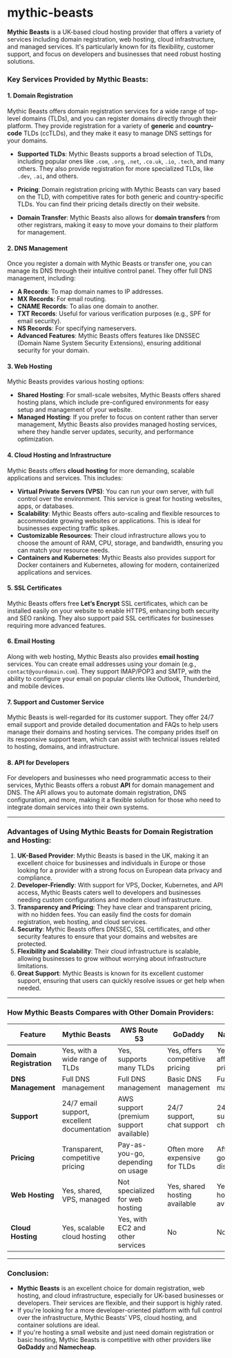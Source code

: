 # mythic-beasts

**Mythic Beasts** is a UK-based cloud hosting provider that offers a variety of services including domain registration, web hosting, cloud infrastructure, and managed services. It's particularly known for its flexibility, customer support, and focus on developers and businesses that need robust hosting solutions.

### **Key Services Provided by Mythic Beasts:**

#### 1. **Domain Registration**
Mythic Beasts offers domain registration services for a wide range of top-level domains (TLDs), and you can register domains directly through their platform. They provide registration for a variety of **generic** and **country-code** TLDs (ccTLDs), and they make it easy to manage DNS settings for your domains.

- **Supported TLDs**: Mythic Beasts supports a broad selection of TLDs, including popular ones like `.com`, `.org`, `.net`, `.co.uk`, `.io`, `.tech`, and many others. They also provide registration for more specialized TLDs, like `.dev`, `.ai`, and others.
  
- **Pricing**: Domain registration pricing with Mythic Beasts can vary based on the TLD, with competitive rates for both generic and country-specific TLDs. You can find their pricing details directly on their website.

- **Domain Transfer**: Mythic Beasts also allows for **domain transfers** from other registrars, making it easy to move your domains to their platform for management. 

#### 2. **DNS Management**
Once you register a domain with Mythic Beasts or transfer one, you can manage its DNS through their intuitive control panel. They offer full DNS management, including:
- **A Records**: To map domain names to IP addresses.
- **MX Records**: For email routing.
- **CNAME Records**: To alias one domain to another.
- **TXT Records**: Useful for various verification purposes (e.g., SPF for email security).
- **NS Records**: For specifying nameservers.
- **Advanced Features**: Mythic Beasts offers features like DNSSEC (Domain Name System Security Extensions), ensuring additional security for your domain.

#### 3. **Web Hosting**
Mythic Beasts provides various hosting options:
- **Shared Hosting**: For small-scale websites, Mythic Beasts offers shared hosting plans, which include pre-configured environments for easy setup and management of your website.
- **Managed Hosting**: If you prefer to focus on content rather than server management, Mythic Beasts also provides managed hosting services, where they handle server updates, security, and performance optimization.
  
#### 4. **Cloud Hosting and Infrastructure**
Mythic Beasts offers **cloud hosting** for more demanding, scalable applications and services. This includes:
- **Virtual Private Servers (VPS)**: You can run your own server, with full control over the environment. This service is great for hosting websites, apps, or databases.
- **Scalability**: Mythic Beasts offers auto-scaling and flexible resources to accommodate growing websites or applications. This is ideal for businesses expecting traffic spikes.
- **Customizable Resources**: Their cloud infrastructure allows you to choose the amount of RAM, CPU, storage, and bandwidth, ensuring you can match your resource needs.
- **Containers and Kubernetes**: Mythic Beasts also provides support for Docker containers and Kubernetes, allowing for modern, containerized applications and services.

#### 5. **SSL Certificates**
Mythic Beasts offers free **Let’s Encrypt** SSL certificates, which can be installed easily on your website to enable HTTPS, enhancing both security and SEO ranking. They also support paid SSL certificates for businesses requiring more advanced features.

#### 6. **Email Hosting**
Along with web hosting, Mythic Beasts also provides **email hosting** services. You can create email addresses using your domain (e.g., `contact@yourdomain.com`). They support IMAP/POP3 and SMTP, with the ability to configure your email on popular clients like Outlook, Thunderbird, and mobile devices.

#### 7. **Support and Customer Service**
Mythic Beasts is well-regarded for its customer support. They offer 24/7 email support and provide detailed documentation and FAQs to help users manage their domains and hosting services. The company prides itself on its responsive support team, which can assist with technical issues related to hosting, domains, and infrastructure.

#### 8. **API for Developers**
For developers and businesses who need programmatic access to their services, Mythic Beasts offers a robust **API** for domain management and DNS. The API allows you to automate domain registration, DNS configuration, and more, making it a flexible solution for those who need to integrate domain services into their own systems.

---

### **Advantages of Using Mythic Beasts for Domain Registration and Hosting:**

1. **UK-Based Provider**: Mythic Beasts is based in the UK, making it an excellent choice for businesses and individuals in Europe or those looking for a provider with a strong focus on European data privacy and compliance.
2. **Developer-Friendly**: With support for VPS, Docker, Kubernetes, and API access, Mythic Beasts caters well to developers and businesses needing custom configurations and modern cloud infrastructure.
3. **Transparency and Pricing**: They have clear and transparent pricing, with no hidden fees. You can easily find the costs for domain registration, web hosting, and cloud services.
4. **Security**: Mythic Beasts offers DNSSEC, SSL certificates, and other security features to ensure that your domains and websites are protected.
5. **Flexibility and Scalability**: Their cloud infrastructure is scalable, allowing businesses to grow without worrying about infrastructure limitations.
6. **Great Support**: Mythic Beasts is known for its excellent customer support, ensuring that users can quickly resolve issues or get help when needed.

---

### **How Mythic Beasts Compares with Other Domain Providers:**

| **Feature**              | **Mythic Beasts**                 | **AWS Route 53**               | **GoDaddy**                   | **Namecheap**                 |
|--------------------------|-----------------------------------|--------------------------------|-------------------------------|-------------------------------|
| **Domain Registration**  | Yes, with a wide range of TLDs    | Yes, supports many TLDs        | Yes, offers competitive pricing| Yes, offers affordable pricing|
| **DNS Management**       | Full DNS management               | Full DNS management            | Basic DNS management          | Full DNS management           |
| **Support**              | 24/7 email support, excellent documentation | AWS support (premium support available) | 24/7 support, chat support    | 24/7 support, live chat       |
| **Pricing**              | Transparent, competitive pricing  | Pay-as-you-go, depending on usage | Often more expensive for TLDs | Affordable, good discounts   |
| **Web Hosting**          | Yes, shared, VPS, managed         | Not specialized for web hosting| Yes, shared hosting available | Yes, shared hosting available |
| **Cloud Hosting**        | Yes, scalable cloud hosting       | Yes, with EC2 and other services | No                            | No                            |

---

### **Conclusion**:
- **Mythic Beasts** is an excellent choice for domain registration, web hosting, and cloud infrastructure, especially for UK-based businesses or developers. Their services are flexible, and their support is highly rated.
- If you're looking for a more developer-oriented platform with full control over the infrastructure, Mythic Beasts' VPS, cloud hosting, and container solutions are ideal.
- If you're hosting a small website and just need domain registration or basic hosting, Mythic Beasts is competitive with other providers like **GoDaddy** and **Namecheap**.
